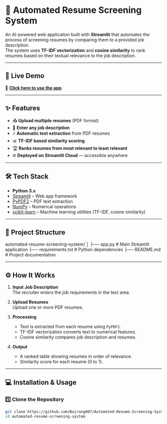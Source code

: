 # 📄 Automated Resume Screening System

An AI-powered web application built with **Streamlit** that automates the process of screening resumes by comparing them to a provided job description.  
The system uses **TF-IDF vectorization** and **cosine similarity** to rank resumes based on their textual relevance to the job description.

---

## 🚀 Live Demo
🔗 **[Click here to use the app](https://bajrang007-automated-resume-screening-system-app-dljkrq.streamlit.app/)**

---

## ✨ Features

- 📤 **Upload multiple resumes** (PDF format)
- 📝 **Enter any job description**
- ⚡ **Automatic text extraction** from PDF resumes
- 📊 **TF-IDF based similarity scoring**
- 🏆 **Ranks resumes from most relevant to least relevant**
- 🌐 **Deployed on Streamlit Cloud** — accessible anywhere

---

## 🛠️ Tech Stack

- **Python 3.x**
- [Streamlit](https://streamlit.io/) – Web app framework
- [PyPDF2](https://pypi.org/project/PyPDF2/) – PDF text extraction
- [NumPy](https://numpy.org/) – Numerical operations
- [scikit-learn](https://scikit-learn.org/) – Machine learning utilities (TF-IDF, cosine similarity)

---

## 📂 Project Structure

automated-resume-screening-system/
│
├── app.py               # Main Streamlit application
├── requirements.txt     # Python dependencies
├── README.md            # Project documentation


---

## ⚙️ How It Works

1. **Input Job Description**  
   The recruiter enters the job requirements in the text area.
   
2. **Upload Resumes**  
   Upload one or more PDF resumes.

3. **Processing**  
   - Text is extracted from each resume using `PyPDF2`.
   - TF-IDF vectorization converts text to numerical features.
   - Cosine similarity compares job description and resumes.

4. **Output**  
   - A ranked table showing resumes in order of relevance.
   - Similarity score for each resume (0 to 1).

---

## 💻 Installation & Usage

### 1️⃣ Clone the Repository
```bash
git clone https://github.com/Bajrang007/Automated-Resume-Screening-System.git
cd automated-resume-screening-system


